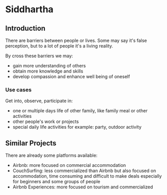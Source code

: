 # Siddhartha

## Introduction

There are barriers between people or lives. Some may say it's false perception, but to a lot of people it's a living reality.

By cross these barriers we may:

- gain more understanding of others
- obtain more knowledge and skills
- develop compassion and enhance well being of oneself

### Use cases

Get into, observe, participate in:

- one or multiple days life of other family, like family meal or other activities
- other people's work or projects
- special daily life activities for example: party, outdoor activity

## Similar Projects

There are already some platforms available:
- Airbnb: more focused on commercial accommodation
- CouchSurfing: less commercialized than Airbnb but also focused on accommodation, time consuming and difficult to make deals especially for beginners and some groups of people
- Airbnb Experiences: more focused on tourism and commercialized